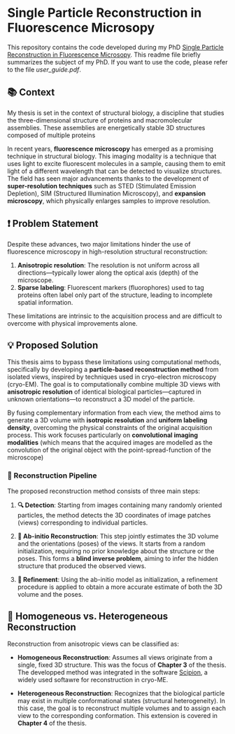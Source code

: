 # Single Particle Reconstruction in Fluorescence Microsopy

This repository contains the code developed during my PhD [Single Particle Reconstruction in Fluorescence Microsopy](https://publication-theses.unistra.fr/public/theses_doctorat/2024/ELOY_Thibaut_2024_ED269.pdf). This readme file briefly summarizes the subject of my PhD. If you want to use the code, please refer to the file *user_guide.pdf*. 

## 📚 Context

My thesis is set in the context of structural biology, a discipline that studies the three-dimensional structure of proteins and macromolecular assemblies. These assemblies are energetically stable 3D structures composed of multiple proteins

In recent years, **fluorescence microscopy** has emerged as a promising technique in structural biology. This imaging modality is a technique that uses light to excite fluorescent molecules in a sample, causing them to emit light of a different wavelength that can be detected to visualize structures. The field has seen major advancements thanks to the development of **super-resolution techniques** such as STED (Stimulated Emission Depletion), SIM (Structured Illumination Microscopy), and **expansion microscopy**, which physically enlarges samples to improve resolution.

## ❗ Problem Statement

Despite these advances, two major limitations hinder the use of fluorescence microscopy in high-resolution structural reconstruction:

1. **Anisotropic resolution**: The resolution is not uniform across all directions—typically lower along the optical axis (depth) of the microscope.
2. **Sparse labeling**: Fluorescent markers (fluorophores) used to tag proteins often label only part of the structure, leading to incomplete spatial information.

These limitations are intrinsic to the acquisition process and are difficult to overcome with physical improvements alone.

## 💡 Proposed Solution

This thesis aims to bypass these limitations using computational methods, specifically by developing a **particle-based reconstruction method** from isolated views, inspired by techniques used in cryo-electron microscopy (cryo-EM). The goal is to computationally combine multiple 3D views with **anisotropic resolution** of identical biological particles—captured in unknown orientations—to reconstruct a 3D model of the particle.

By fusing complementary information from each view, the method aims to generate a 3D volume with **isotropic resolution** and **uniform labeling density**, overcoming the physical constraints of the original acquisition process. This work focuses particularly on **convolutional imaging modalities** (which means that the acquired images are modelled as the convolution of the original object with the point-spread-function of the microscope)

### 🔄 Reconstruction Pipeline

The proposed reconstruction method consists of three main steps:

1. **🔍 Detection**: Starting from images containing many randomly oriented particles, the method detects the 3D coordinates of image patches (views) corresponding to individual particles.

2. **🧪 Ab-initio Reconstruction**: This step jointly estimates the 3D volume and the orientations (poses) of the views. It starts from a random initialization, requiring no prior knowledge about the structure or the poses. This forms a **blind inverse problem**, aiming to infer the hidden structure that produced the observed views.

3. **🎯 Refinement**: Using the ab-initio model as initialization, a refinement procedure is applied to obtain a more accurate estimate of both the 3D volume and the poses.

## 🧩 Homogeneous vs. Heterogeneous Reconstruction

Reconstruction from anisotropic views can be classified as:

- **Homogeneous Reconstruction**: Assumes all views originate from a single, fixed 3D structure. This was the focus of **Chapter 3** of the thesis. The developped method was integrated in the software [Scipion](https://scipion.i2pc.es/), a widely used softawre for reconstruction in cryo-ME. 

- **Heterogeneous Reconstruction**: Recognizes that the biological particle may exist in multiple conformational states (structural heterogeneity). In this case, the goal is to reconstruct multiple volumes and to assign each view to the corresponding conformation. This extension is covered in **Chapter 4** of the thesis.
